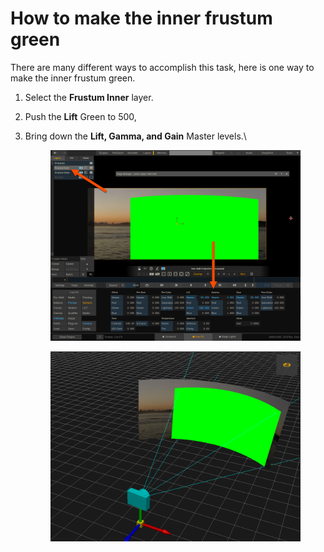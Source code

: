 # How to make the inner frustum green

There are many different ways to accomplish this task, here is one way to make the inner frustum green.

1. Select the **Frustum Inner** layer.
2. Push the **Lift** Green to 500,&#x20;
3.  Bring down the **Lift, Gamma, and Gain** Master levels.\


    <figure><img src="../.gitbook/assets/image (1) (1) (1) (1) (1) (1).png" alt=""><figcaption></figcaption></figure>

    <figure><img src="../.gitbook/assets/image (120).png" alt=""><figcaption></figcaption></figure>

